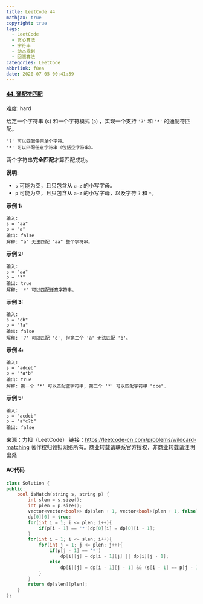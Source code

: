 ```yaml
---
title: LeetCode 44
mathjax: true
copyright: true
tags:
  - LeetCode
  - 贪心算法
  - 字符串
  - 动态规划
  - 回溯算法
categories: LeetCode
abbrlink: f8ea
date: 2020-07-05 00:41:59
---
```


#### [44. 通配符匹配](https://leetcode-cn.com/problems/wildcard-matching/)

难度: hard

给定一个字符串 (`s`) 和一个字符模式 (`p`) ，实现一个支持 `'?'` 和 `'*'` 的通配符匹配。

```
'?' 可以匹配任何单个字符。
'*' 可以匹配任意字符串（包括空字符串）。
```

两个字符串**完全匹配**才算匹配成功。

**说明:**

- `s` 可能为空，且只包含从 `a-z` 的小写字母。
- `p` 可能为空，且只包含从 `a-z` 的小写字母，以及字符 `?` 和 `*`。

**示例 1:**

```
输入:
s = "aa"
p = "a"
输出: false
解释: "a" 无法匹配 "aa" 整个字符串。
```

**示例 2:**

```
输入:
s = "aa"
p = "*"
输出: true
解释: '*' 可以匹配任意字符串。
```

**示例 3:**

```
输入:
s = "cb"
p = "?a"
输出: false
解释: '?' 可以匹配 'c', 但第二个 'a' 无法匹配 'b'。
```

**示例 4:**

```
输入:
s = "adceb"
p = "*a*b"
输出: true
解释: 第一个 '*' 可以匹配空字符串, 第二个 '*' 可以匹配字符串 "dce".
```

**示例 5:**

```
输入:
s = "acdcb"
p = "a*c?b"
输出: false
```

<!--more-->

来源：力扣（LeetCode）
链接：https://leetcode-cn.com/problems/wildcard-matching
著作权归领扣网络所有。商业转载请联系官方授权，非商业转载请注明出处

#### AC代码

```c++
class Solution {
public:
    bool isMatch(string s, string p) {
        int slen = s.size();
        int plen = p.size();
        vector<vector<bool>> dp(slen + 1, vector<bool>(plen + 1, false));
        dp[0][0] = true;
        for(int i = 1; i <= plen; i++){
            if(p[i - 1] == '*')dp[0][i] = dp[0][i - 1];
        }
        for(int i = 1; i <= slen; i++){
            for(int j = 1; j <= plen; j++){
                if(p[j - 1] == '*')
                    dp[i][j] = dp[i - 1][j] || dp[i][j - 1];
                else
                    dp[i][j] = dp[i - 1][j - 1] && (s[i - 1] == p[j - 1] || p[j - 1] == '?');
            }
        }
        return dp[slen][plen];
    }
};
```

